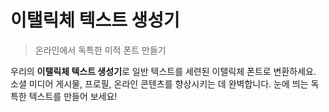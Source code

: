 # 이탤릭체 텍스트 생성기

> 온라인에서 독특한 미적 폰트 만들기

우리의 **이탤릭체 텍스트 생성기**로 일반 텍스트를 세련된 이탤릭체 폰트로 변환하세요. 소셜 미디어 게시물, 프로필, 온라인 콘텐츠를 향상시키는 데 완벽합니다. 눈에 띄는 독특한 텍스트를 만들어 보세요!